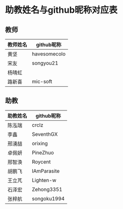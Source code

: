 # 助教姓名与github昵称对应表

## 教师
| 教师姓名 | github昵称   |
|----------|--------------|
| 黄坚     | havesomecolo |
| 宋友     | songyou21    |
| 杨晴虹   |              |
| 路新喜   | mic-soft     |
	
## 助教
| 助教姓名 | github昵称  |
|----------|-------------|
| 陈泓瑞   | crclz       |
| 李鑫     | SeventhGX   |
| 邢湧喆   | orixing     |
| 卓佩妍   | PineZhuo    |
| 邢智涣   | Roycent     |
| 胡鹏飞   | IAmParasite |
| 王立芃   | Lighten-w   |
| 石泽宏   | Zehong3351  |
| 张梓航   | songoku1994 |